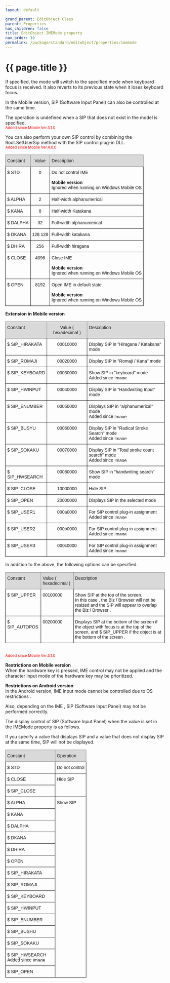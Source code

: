 ```yaml
---
layout: default

grand_parent: EditObject Class
parent: Properties
has_children: false
title: EditObject.IMEMode property
nav_order: 10
permalink: /package/standard/editobject/properties/imemode
---
```

# {{ page.title }}

If specified, the mode will switch to the specified mode when keyboard focus is received. It also reverts to its previous state when it loses keyboard focus.


In the Mobile version, SIP (Software Input Panel) can also be controlled at the same time.

The operation is undefined when a SIP that does not exist in the model is specified.
<br><small><span style="color:red">Added since Mobile Ver.3.1.0</span></small>

You can also perform your own SIP control by combining the Root.SetUserSip method with the SIP control plug-in DLL.
<br><small><span style="color:red">Added since Mobile Ver.4.0.0</span></small>


<style type="text/css">
.tg  {border-collapse:collapse;border-spacing:0;}
.tg td{border-color:black;border-style:solid;border-width:1px;font-family:Arial, sans-serif;font-size:14px;
  overflow:hidden;padding:10px 5px;word-break:normal;}
.tg th{border-color:black;border-style:solid;border-width:1px;font-family:Arial, sans-serif;font-size:14px;
  font-weight:normal;overflow:hidden;padding:10px 5px;word-break:normal;}
.tg .tg-baqh{text-align:center;vertical-align:top}
.tg .tg-23hc{background-color:#D9D9D9;border-color:inherit;font-family:Arial, Helvetica, sans-serif !important;text-align:left;
  vertical-align:top}
.tg .tg-z50u{background-color:#D9D9D9;border-color:inherit;font-family:Arial, Helvetica, sans-serif !important;text-align:center;
  vertical-align:top}
.tg .tg-0lax{text-align:left;vertical-align:top}
</style>
<table class="tg">
<thead>
  <tr>
    <th class="tg-23hc">Constant</th>
    <th class="tg-z50u">Value</th>
    <th class="tg-23hc">Description</th>
  </tr>
</thead>
<tbody>
  <tr>
    <td class="tg-0lax">$ STD</td>
    <td class="tg-baqh">0</td>
    <td class="tg-0lax">Do not control IME<br> <br><span style="font-weight:bold">Mobile version</span><br>Ignored when running on Windows Mobile OS</td>
  </tr>
  <tr>
    <td class="tg-0lax">$ ALPHA</td>
    <td class="tg-baqh">2</td>
    <td class="tg-0lax">Half-width alphanumerical</td>
  </tr>
  <tr>
    <td class="tg-0lax">$ KANA</td>
    <td class="tg-baqh">8</td>
    <td class="tg-0lax">Half-width Katakana</td>
  </tr>
  <tr>
    <td class="tg-0lax">$ DALPHA</td>
    <td class="tg-baqh">32</td>
    <td class="tg-0lax">Full-width alphanumerical</td>
  </tr>
  <tr>
    <td class="tg-0lax">$ DKANA</td>
    <td class="tg-baqh">128 128</td>
    <td class="tg-0lax">Full-width katakana</td>
  </tr>
  <tr>
    <td class="tg-0lax">$ DHIRA</td>
    <td class="tg-baqh">256</td>
    <td class="tg-0lax">Full-width hiragana</td>
  </tr>
  <tr>
    <td class="tg-0lax">$ CLOSE</td>
    <td class="tg-baqh">4096</td>
    <td class="tg-0lax">Close IME<br> <br><span style="font-weight:bold">Mobile version</span><br>Ignored when running on Windows Mobile OS</td>
  </tr>
  <tr>
    <td class="tg-0lax">$ OPEN</td>
    <td class="tg-baqh">8192</td>
    <td class="tg-0lax">Open IME in default state<br> <br><span style="font-weight:bold">Mobile version</span><br>Ignored when running on Windows Mobile OS</td>
  </tr>
</tbody>
</table>

**Extension in Mobile version**

<style type="text/css">
.tg  {border-collapse:collapse;border-spacing:0;}
.tg td{border-color:black;border-style:solid;border-width:1px;font-family:Arial, sans-serif;font-size:14px;
  overflow:hidden;padding:10px 5px;word-break:normal;}
.tg th{border-color:black;border-style:solid;border-width:1px;font-family:Arial, sans-serif;font-size:14px;
  font-weight:normal;overflow:hidden;padding:10px 5px;word-break:normal;}
.tg .tg-baqh{text-align:center;vertical-align:top}
.tg .tg-23hc{background-color:#D9D9D9;border-color:inherit;font-family:Arial, Helvetica, sans-serif !important;text-align:left;
  vertical-align:top}
.tg .tg-z50u{background-color:#D9D9D9;border-color:inherit;font-family:Arial, Helvetica, sans-serif !important;text-align:center;
  vertical-align:top}
.tg .tg-0lax{text-align:left;vertical-align:top}
</style>
<table class="tg">
<thead>
  <tr>
    <th class="tg-23hc">Constant</th>
    <th class="tg-z50u">Value ( hexadecimal )</th>
    <th class="tg-23hc">Description</th>
  </tr>
</thead>
<tbody>
  <tr>
    <td class="tg-0lax">$ SIP_HIRAKATA</td>
    <td class="tg-baqh">00010000</td>
    <td class="tg-0lax">Display SIP in "Hiragana / Katakana" mode</td>
  </tr>
  <tr>
    <td class="tg-0lax">$ SIP_ROMAJI</td>
    <td class="tg-baqh">00020000</td>
    <td class="tg-0lax">Display SIP in "Romaji / Kana" mode</td>
  </tr>
  <tr>
    <td class="tg-0lax">$ SIP_KEYBOARD</td>
    <td class="tg-baqh">00030000</td>
    <td class="tg-0lax">Show SIP in "keyboard" mode<br>Added since <img src="https://biz-collections.com/support/webpages/html/onlinemanual/browser/crs/ver_images/mver-add322.gif" alt="Image" width="86" height="12"></td>
  </tr>
  <tr>
    <td class="tg-0lax">$ SIP_HWINPUT</td>
    <td class="tg-baqh">00040000</td>
    <td class="tg-0lax">Display SIP in "Handwriting Input" mode</td>
  </tr>
  <tr>
    <td class="tg-0lax">$ SIP_ENUMBER</td>
    <td class="tg-baqh">00050000</td>
    <td class="tg-0lax">Displays SIP in "alphanumerical" mode<br>Added since <img src="https://biz-collections.com/support/webpages/html/onlinemanual/browser/crs/ver_images/mver-add322.gif" alt="Image" width="86" height="12"></td>
  </tr>
  <tr>
    <td class="tg-0lax">$ SIP_BUSYU</td>
    <td class="tg-baqh">00060000</td>
    <td class="tg-0lax">Display SIP in "Radical Stroke Search" mode <br>Added since <img src="https://biz-collections.com/support/webpages/html/onlinemanual/browser/crs/ver_images/mver-add322.gif" alt="Image" width="86" height="12"></td>
  </tr>
  <tr>
    <td class="tg-0lax">$ SIP_SOKAKU</td>
    <td class="tg-baqh">00070000</td>
    <td class="tg-0lax">Display SIP in "Total stroke count search" mode <br>Added since <img src="https://biz-collections.com/support/webpages/html/onlinemanual/browser/crs/ver_images/mver-add322.gif" alt="Image" width="86" height="12"></td>
  </tr>
  <tr>
    <td class="tg-0lax">$ SIP_HWSEARCH</td>
    <td class="tg-baqh">00080000</td>
    <td class="tg-0lax">Show SIP in "handwriting search" mode</td>
  </tr>
  <tr>
    <td class="tg-0lax">$ SIP_CLOSE</td>
    <td class="tg-baqh">10000000</td>
    <td class="tg-0lax">Hide SIP</td>
  </tr>
  <tr>
    <td class="tg-0lax">$ SIP_OPEN</td>
    <td class="tg-baqh">20000000</td>
    <td class="tg-0lax">Displays SIP in the selected mode</td>
  </tr>
  <tr>
    <td class="tg-0lax">$ SIP_USER1</td>
    <td class="tg-baqh">000a0000</td>
    <td class="tg-0lax">For SIP control plug-in assignment<br>Added since <img src="https://biz-collections.com/support/webpages/html/onlinemanual/browser/crs/ver_images/mver-add400.gif" alt="Image" width="86" height="12"></td>
  </tr>
  <tr>
    <td class="tg-0lax">$ SIP_USER2</td>
    <td class="tg-baqh">000b0000</td>
    <td class="tg-0lax">For SIP control plug-in assignment <br>Added since <img src="https://biz-collections.com/support/webpages/html/onlinemanual/browser/crs/ver_images/mver-add400.gif" alt="Image" width="86" height="12"></td>
  </tr>
  <tr>
    <td class="tg-0lax">$ SIP_USER3</td>
    <td class="tg-baqh">000c0000</td>
    <td class="tg-0lax">For SIP control plug-in assignment<br>Added since <img src="https://biz-collections.com/support/webpages/html/onlinemanual/browser/crs/ver_images/mver-add400.gif" alt="Image" width="86" height="12"></td>
  </tr>
</tbody>
</table>

In addition to the above, the following options can be specified.

<style type="text/css">
.tg  {border-collapse:collapse;border-spacing:0;}
.tg td{border-color:black;border-style:solid;border-width:1px;font-family:Arial, sans-serif;font-size:14px;
  overflow:hidden;padding:10px 5px;word-break:normal;}
.tg th{border-color:black;border-style:solid;border-width:1px;font-family:Arial, sans-serif;font-size:14px;
  font-weight:normal;overflow:hidden;padding:10px 5px;word-break:normal;}
.tg .tg-23hc{background-color:#D9D9D9;border-color:inherit;font-family:Arial, Helvetica, sans-serif !important;text-align:left;
  vertical-align:top}
.tg .tg-0lax{text-align:left;vertical-align:top}
</style>
<table class="tg">
<thead>
  <tr>
    <th class="tg-23hc">Constant</th>
    <th class="tg-23hc">Value ( hexadecimal )</th>
    <th class="tg-23hc">Description</th>
  </tr>
</thead>
<tbody>
  <tr>
    <td class="tg-0lax">$ SIP_UPPER</td>
    <td class="tg-0lax">00100000</td>
    <td class="tg-0lax">Show SIP at the top of the screen.<br>In this case , the Biz / Browser will not be resized and the SIP will appear to overlap the Biz / Browser .</td>
  </tr>
  <tr>
    <td class="tg-0lax">$ SIP_AUTOPOS</td>
    <td class="tg-0lax">00200000</td>
    <td class="tg-0lax">Displays SIP at the bottom of the screen if the object with focus is at the top of the screen, and $ SIP_UPPER if the object is at the bottom of the screen .</td>
  </tr>
</tbody>
</table>

<br><small><span style="color:red">Added since Mobile Ver.3.1.0</span></small>

**Restrictions on Mobile version**<br>
When the hardware key is pressed, IME control may not be applied and the character input mode of the hardware key may be prioritized.

**Restrictions on Android version**<br>
In the Android version, IME input mode cannot be controlled due to OS restrictions .

Also, depending on the IME , SIP (Software Input Panel) may not be performed correctly.

 

The display control of SIP (Software Input Panel) when the value is set in the IMEMode property is as follows.

If you specify a value that displays SIP and a value that does not display SIP at the same time, SIP will not be displayed.

<style type="text/css">
.tg  {border-collapse:collapse;border-spacing:0;}
.tg td{border-color:black;border-style:solid;border-width:1px;font-family:Arial, sans-serif;font-size:14px;
  overflow:hidden;padding:10px 5px;word-break:normal;}
.tg th{border-color:black;border-style:solid;border-width:1px;font-family:Arial, sans-serif;font-size:14px;
  font-weight:normal;overflow:hidden;padding:10px 5px;word-break:normal;}
.tg .tg-23hc{background-color:#D9D9D9;border-color:inherit;font-family:Arial, Helvetica, sans-serif !important;text-align:left;
  vertical-align:top}
.tg .tg-0lax{text-align:left;vertical-align:top}
</style>
<table class="tg">
<thead>
  <tr>
    <th class="tg-23hc">Constant</th>
    <th class="tg-23hc">Operation</th>
  </tr>
</thead>
<tbody>
  <tr>
    <td class="tg-0lax">$ STD</td>
    <td class="tg-0lax">Do not control</td>
  </tr>
  <tr>
    <td class="tg-0lax">$ CLOSE</td>
    <td class="tg-0lax" rowspan="2">Hide SIP</td>
  </tr>
  <tr>
    <td class="tg-0lax">$ SIP_CLOSE</td>
  </tr>
  <tr>
    <td class="tg-0lax">$ ALPHA</td>
    <td class="tg-0lax" rowspan="15">Show SIP</td>
  </tr>
  <tr>
    <td class="tg-0lax">$ KANA</td>
  </tr>
  <tr>
    <td class="tg-0lax">$ DALPHA</td>
  </tr>
  <tr>
    <td class="tg-0lax">$ DKANA</td>
  </tr>
  <tr>
    <td class="tg-0lax">$ DHIRA</td>
  </tr>
  <tr>
    <td class="tg-0lax">$ OPEN</td>
  </tr>
  <tr>
    <td class="tg-0lax">$ SIP_HIRAKATA</td>
  </tr>
  <tr>
    <td class="tg-0lax">$ SIP_ROMAJI</td>
  </tr>
  <tr>
    <td class="tg-0lax">$ SIP_KEYBOARD</td>
  </tr>
  <tr>
    <td class="tg-0lax">$ SIP_HWINPUT</td>
  </tr>
  <tr>
    <td class="tg-0lax">$ SIP_ENUMBER</td>
  </tr>
  <tr>
    <td class="tg-0lax">$ SIP_BUSHU</td>
  </tr>
  <tr>
    <td class="tg-0lax">$ SIP_SOKAKU</td>
  </tr>
  <tr>
    <td class="tg-0lax">$ SIP_HWSEARCH<br>Added since <img src="https://biz-collections.com/support/webpages/html/onlinemanual/browser/crs/ver_images/aiver-add101.gif" alt="Image" width="65" height="12"></td>
  </tr>
  <tr>
    <td class="tg-0lax">$ SIP_OPEN</td>
  </tr>
</tbody>
</table>








